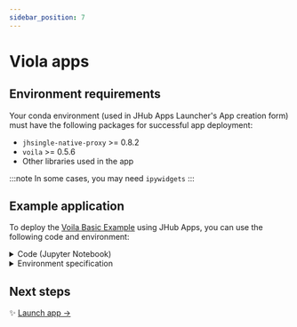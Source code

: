 ```yaml
---
sidebar_position: 7
---
```


# Viola apps

## Environment requirements

Your conda environment (used in JHub Apps Launcher's App creation form) must have the following packages for successful app deployment:

* `jhsingle-native-proxy` >= 0.8.2
* `voila` >= 0.5.6
* Other libraries used in the app

:::note
In some cases, you may need `ipywidgets`
:::

## Example application

To deploy the [Voila Basic Example][voila-basic-example] using JHub Apps, you can use the following code and environment:

<details>
<summary> Code (Jupyter Notebook) </summary>

In a Jupyter Notebook, copy the following lines of code into a cell.

```python title="voila-basic-slider.ipynb"
import ipywidgets as widgets

slider = widgets.FloatSlider(description='x')
text = widgets.FloatText(disabled=True, description='x^2')

def compute(*ignore):
    text.value = str(slider.value ** 2)

slider.observe(compute, 'value')

slider.value = 4

widgets.VBox([slider, text])
```

You will see a basic slider app as shown in this screenshot:

![Screenshot of a Voilà app](/img/voila_app.png)
</details>

<details>
<summary> Environment specification </summary>

Use the following spec to create a conda environment wherever JHub Apps is deployed.
If using Nebari, use this spec to create an environment with [conda-store][conda-store].

```yaml
channels:
  - conda-forge
dependencies:
  - ipywidgets
  - jhsingle-native-proxy>=0.8.2
  - pandas
  - python
  - pip
  - pip:
      - voila==0.5.6
  - ipykernel
```
:::note
When viola (>=0.5.6) is available on Conda Forge, it can be moved outside of the pip section of the dependencies
:::

</details>


## Next steps

:sparkles: [Launch app →](/docs/create-apps/general-app)

<!-- External links -->

[voila-basic-example]: https://github.com/voila-dashboards/voila/blob/7596c4f930caf4fc2d89ba63b1096046adf9fe0e/notebooks/basics.ipynb
[conda-store]: https://conda.store/conda-store-ui/tutorials/create-envs
